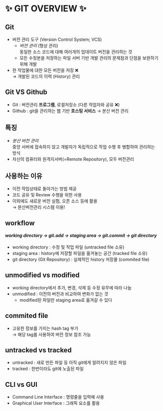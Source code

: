 # ✨ GIT OVERVIEW ✨

## **Git**

- 버전 관리 도구 (Version Control System; VCS)
  - _버전 관리_ (형상 관리) <br>
    동일한 소스 코드에 대해 여러개의 업데이트 버전을 관리하는 것
  - 모든 수정본을 저장하는 파일 서버 기반 개발 관리의 문제점과 단점을 보완하기 위해 개발
- 한 작업물에 대한 모든 버전을 저장 ❌ <br>
  &rarr; 개발된 코드의 이력 (History) 관리

## **Git VS Github**

- Git : 버전관리 **프로그램**, 로컬저장소 (다른 작업자와 공유 ❌)
- Github : git을 관리하는 웹 기반 **호스팅 서비스** &rarr; 분산 버전 관리

## **특징**

- _분산 버전 관리_
  <br> 중앙 서버에 접속하지 않고 개발자가 독립적으로 작업 수행 후 병합하여 관리하는 방식
- 자신의 컴퓨터와 원격지서버(=Remote Repository), 모두 버전관리

## **사용하는 이유**

- 이전 작업상태로 돌아가는 방법 제공
- 코드 공유 및 Review 수행을 위한 사용
- 이외에도 새로운 버전 실험, 오픈 소스 등에 활용 <br>
  &rarr; 분산버전관리 시스템 이용!

## **workflow**

#### _working directory &rarr; git.add &rarr; staging area &rarr; git.commit &rarr; git directory_

- working directory : 수정 및 작업 파일 (untracked file 소유)
- staging area : history에 저장할 파일을 옮겨놓는 공간 (tracked file 소유)
- git directory (Git Repository) : 실제적인 history 저장물 (commited file)

## **unmodified vs modified**

- working directory에서 추가, 변경, 삭제 등 수정 유무에 따라 나눔
- unmodified : 이전의 버전과 비교하여 변화가 없는 것
  - modified된 파일만 staging area로 옮겨갈 수 있다

## **commited file**

- 고유한 정보를 가지는 hash tag 부가 <br>
  &rarr; 해당 tag를 사용하여 버전 정보 참조 가능

## **untracked vs tracked**

- untracked : 새로 만든 파일 등 아직 git에게 알려지지 않은 파일
- tracked : 한번이라도 git에 노출된 파일

## **CLI vs GUI**

- Command Line Interface : 명령줄을 입력해 사용
- Graphical User Interface : 그래픽 요소를 활용
